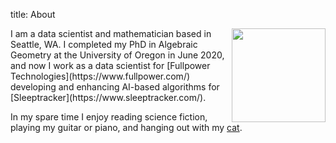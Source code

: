 title: About

<img src='/images/profile.png' width=150px align=right />
I am a data scientist and mathematician based in Seattle, WA. I completed my PhD
in Algebraic Geometry at the University of Oregon in June 2020, and now I work
as a data scientist for [Fullpower Technologies](https://www.fullpower.com/)
developing and enhancing AI-based algorithms for
[Sleeptracker](https://www.sleeptracker.com/).


In my spare time I enjoy reading science fiction, playing my guitar or piano,
and hanging out with my [cat](../images/chiyoh.png).

<br clear=right>
